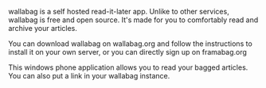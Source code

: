 wallabag is a self hosted read-it-later app. Unlike to other services, wallabag is free and open source. It's made for you to comfortably read and archive your articles.

You can download wallabag on wallabag.org and follow the instructions to install it on your own server, or you can directly sign up on framabag.org

This windows phone application allows you to read your bagged articles. You can also put a link in your wallabag instance.